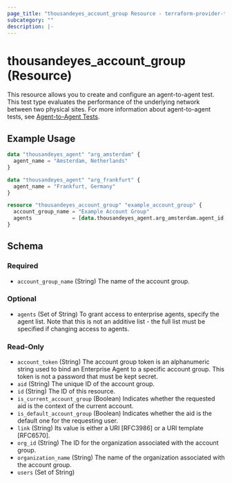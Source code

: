 ```yaml
---
page_title: "thousandeyes_account_group Resource - terraform-provider-thousandeyes"
subcategory: ""
description: |-
---
```


# thousandeyes_account_group (Resource)

This resource allows you to create and configure an agent-to-agent test. This test type evaluates the performance of the underlying network between two physical sites. For more information about agent-to-agent tests, see [Agent-to-Agent Tests](https://docs.thousandeyes.com/product-documentation/internet-and-wan-monitoring/tests#agent-to-agent-test).

## Example Usage

```terraform
data "thousandeyes_agent" "arg_amsterdam" {
  agent_name = "Amsterdam, Netherlands"
}

data "thousandeyes_agent" "arg_frankfurt" {
  agent_name = "Frankfurt, Germany"
}

resource "thousandeyes_account_group" "example_account_group" {
  account_group_name = "Example Account Group"
  agents             = [data.thousandeyes_agent.arg_amsterdam.agent_id, data.thousandeyes_agent.arg_frankfurt.agent_id]
}
```

<!-- schema generated by tfplugindocs -->
## Schema

### Required

- `account_group_name` (String) The name of the account group.

### Optional

- `agents` (Set of String) To grant access to enterprise agents, specify the agent list. Note that this is not an additive list - the full list must be specified if changing access to agents.

### Read-Only

- `account_token` (String) The account group token is an alphanumeric string used to bind an Enterprise Agent to a specific account group. This token is not a password that must be kept secret.
- `aid` (String) The unique ID of the account group.
- `id` (String) The ID of this resource.
- `is_current_account_group` (Boolean) Indicates whether the requested aid is the context of the current account.
- `is_default_account_group` (Boolean) Indicates whether the aid is the default one for the requesting user.
- `link` (String) Its value is either a URI [RFC3986] or a URI template [RFC6570].
- `org_id` (String) The ID for the organization associated with the account group.
- `organization_name` (String) The name of the organization associated with the account group.
- `users` (Set of String)


